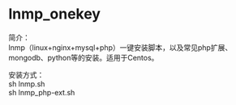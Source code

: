 # lnmp_onekey

简介：  
lnmp（linux+nginx+mysql+php）一键安装脚本，以及常见php扩展、mongodb、python等的安装。适用于Centos。  

安装方式：  
sh lnmp.sh  
sh lnmp_php-ext.sh  

